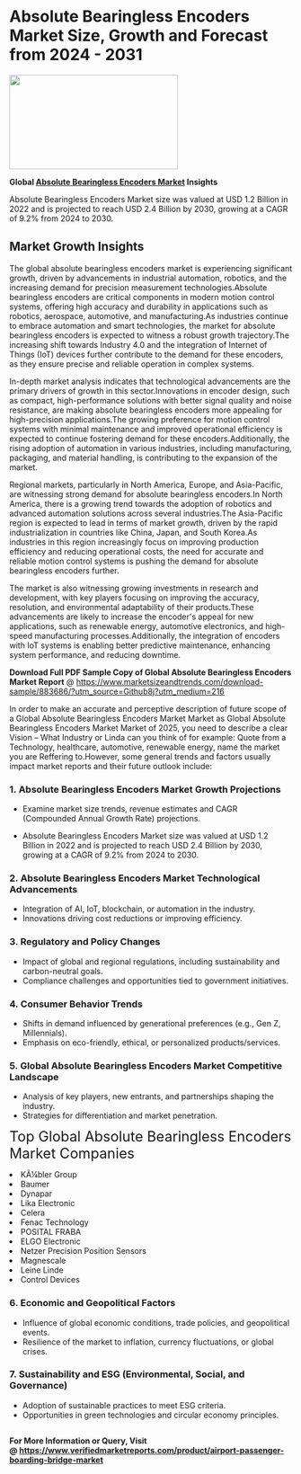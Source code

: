 <H1>Absolute Bearingless Encoders Market Size, Growth and Forecast from 2024 - 2031</H1><img class="aligncenter size-medium wp-image-584254" src="https://thirdeyenews.in/wp-content/uploads/2024/09/Global-Market-Research-300x168.jpeg" alt="" width="300" height="168" /><p><strong>Global&nbsp;<a href="https://www.marketsizeandtrends.com/download-sample/883686/?utm_source=Github8j?utm_medium=216">Absolute Bearingless Encoders Market</a> Insights</strong></p><p>Absolute Bearingless Encoders Market size was valued at USD 1.2 Billion in 2022 and is projected to reach USD 2.4 Billion by 2030, growing at a CAGR of 9.2% from 2024 to 2030.</p><p><h2>Market Growth Insights</h2> <p>The global absolute bearingless encoders market is experiencing significant growth, driven by advancements in industrial automation, robotics, and the increasing demand for precision measurement technologies.Absolute bearingless encoders are critical components in modern motion control systems, offering high accuracy and durability in applications such as robotics, aerospace, automotive, and manufacturing.As industries continue to embrace automation and smart technologies, the market for absolute bearingless encoders is expected to witness a robust growth trajectory.The increasing shift towards Industry 4.0 and the integration of Internet of Things (IoT) devices further contribute to the demand for these encoders, as they ensure precise and reliable operation in complex systems.</p> <p>In-depth market analysis indicates that technological advancements are the primary drivers of growth in this sector.Innovations in encoder design, such as compact, high-performance solutions with better signal quality and noise resistance, are making absolute bearingless encoders more appealing for high-precision applications.The growing preference for motion control systems with minimal maintenance and improved operational efficiency is expected to continue fostering demand for these encoders.Additionally, the rising adoption of automation in various industries, including manufacturing, packaging, and material handling, is contributing to the expansion of the market.</p> <p>Regional markets, particularly in North America, Europe, and Asia-Pacific, are witnessing strong demand for absolute bearingless encoders.In North America, there is a growing trend towards the adoption of robotics and advanced automation solutions across several industries.The Asia-Pacific region is expected to lead in terms of market growth, driven by the rapid industrialization in countries like China, Japan, and South Korea.As industries in this region increasingly focus on improving production efficiency and reducing operational costs, the need for accurate and reliable motion control systems is pushing the demand for absolute bearingless encoders further.</p> <p>The market is also witnessing growing investments in research and development, with key players focusing on improving the accuracy, resolution, and environmental adaptability of their products.These advancements are likely to increase the encoder's appeal for new applications, such as renewable energy, automotive electronics, and high-speed manufacturing processes.Additionally, the integration of encoders with IoT systems is enabling better predictive maintenance, enhancing system performance, and reducing downtime.</p> <p><span class=""><strong>Download Full PDF Sample Copy of Global Absolute Bearingless Encoders Market Report</strong> @ <a href="https://www.marketsizeandtrends.com/download-sample/883686/?utm_source=Github8j?utm_medium=216" target="_blank">https://www.marketsizeandtrends.com/download-sample/883686/?utm_source=Github8j?utm_medium=216</a></span></p><p>In order to make an accurate and perceptive description of future scope of a Global&nbsp;Absolute Bearingless Encoders Market Market as Global&nbsp;Absolute Bearingless Encoders Market Market of 2025, you need to describe a clear Vision &ndash; What Industry or Linda can you think of for example: Quote from a Technology, healthcare, automotive, renewable energy, name the market you are Reffering to.However, some general trends and factors usually impact market reports and their future outlook include:</p><h3>1.&nbsp;<strong>Absolute Bearingless Encoders Market Growth Projections</strong></h3><ul><li>Examine market size trends, revenue estimates and CAGR (Compounded Annual Growth Rate) projections.</li><li><p>Absolute Bearingless Encoders Market size was valued at USD 1.2 Billion in 2022 and is projected to reach USD 2.4 Billion by 2030, growing at a CAGR of 9.2% from 2024 to 2030.</p></li></ul><h3>2.&nbsp;<strong>Absolute Bearingless Encoders Market Technological Advancements</strong></h3><ul><li>Integration of AI, IoT, blockchain, or automation in the industry.</li><li>Innovations driving cost reductions or improving efficiency.</li></ul><h3>3.&nbsp;<strong>Regulatory and Policy Changes</strong></h3><ul><li>Impact of global and regional regulations, including sustainability and carbon-neutral goals.</li><li>Compliance challenges and opportunities tied to government initiatives.</li></ul><h3>4.&nbsp;<strong>Consumer Behavior Trends</strong></h3><ul><li>Shifts in demand influenced by generational preferences (e.g., Gen Z, Millennials).</li><li>Emphasis on eco-friendly, ethical, or personalized products/services.</li></ul><h3>5.&nbsp;<strong>Global Absolute Bearingless Encoders Market Competitive Landscape</strong></h3><ul><li>Analysis of key players, new entrants, and partnerships shaping the industry.</li><li>Strategies for differentiation and market penetration.</li></ul><p data-pm-slice="1 1 []"><span style="color: inherit; font-family: inherit; font-size: 25px;">Top Global Absolute Bearingless Encoders Market Companies</span></p><div class="" data-test-id=""><p><li>KÃ¼bler Group</li><li> Baumer</li><li> Dynapar</li><li> Lika Electronic</li><li> Celera</li><li> Fenac Technology</li><li> POSITAL FRABA</li><li> ELGO Electronic</li><li> Netzer Precision Position Sensors</li><li> Magnescale</li><li> Leine Linde</li><li> Control Devices</li></p></div><h3>6.&nbsp;<strong>Economic and Geopolitical Factors</strong></h3><ul><li>Influence of global economic conditions, trade policies, and geopolitical events.</li><li>Resilience of the market to inflation, currency fluctuations, or global crises.</li></ul><h3>7.&nbsp;<strong>Sustainability and ESG (Environmental, Social, and Governance)</strong></h3><ul><li>Adoption of sustainable practices to meet ESG criteria.</li><li>Opportunities in green technologies and circular economy principles.</li></ul><h2><strong style="font-size: 14px;">For More Information or Query, Visit @&nbsp;</strong><a style="background-color: #ffffff; font-size: 14px;" href="https://www.marketsizeandtrends.com/report/absolute-bearingless-encoders-market/" target="_blank">https://www.verifiedmarketreports.com/product/airport-passenger-boarding-bridge-market</a></h2>